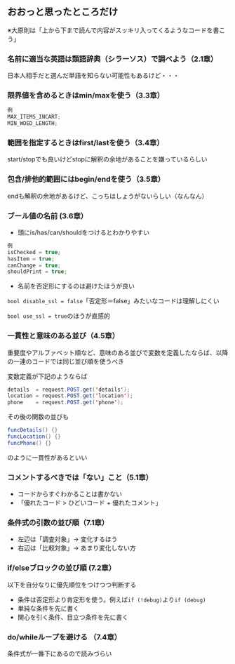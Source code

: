 ## おおっと思ったところだけ
※大原則は「上から下まで読んで内容がスッキリ入ってくるようなコードを書こう」

### 名前に適当な英語は類語辞典（シラーソス）で調べよう（2.1章）
日本人相手だと選んだ単語を知らない可能性もあるけど・・・

### 限界値を含めるときはmin/maxを使う（3.3章）
```example.java
例
MAX_ITEMS_INCART;
MIN_WOED_LENGTH;
```
### 範囲を指定するときはfirst/lastを使う（3.4章）
start/stopでも良いけどstopに解釈の余地があることを嫌っているらしい

### 包含/排他的範囲にはbegin/endを使う（3.5章）
endも解釈の余地があるけど、こっちはしょうがないらしい（なんなん）

### ブール値の名前 (3.6章）
- 頭にis/has/can/shouldをつけるとわかりやすい
```example.java
例
isChecked = true;
hasItem = true;
canChange = true;
shouldPrint = true;
```
- 名前を否定形にするのは避けたほうが良い

```bool disable_ssl = false```「否定形＝false」みたいなコードは理解しにくい

```bool use_ssl = true```のほうが直感的

### 一貫性と意味のある並び（4.5章）
重要度やアルファベット順など、意味のある並びで変数を定義したならば、以降の一連のコードでは同じ並び順を使うべき

変数定義が下記のようならば
```example.java
details  = request.POST.get('details');
location = request.POST.get('location');
phone    = request.POST.get('phone');
```
その後の関数の並びも
```example.java
funcDetails() {}
funcLocation() {}
funcPhone() {}
```
のように一貫性があるといい

### コメントするべきでは「ない」こと（5.1章）
- コードからすぐわかることは書かない
- 「優れたコード > ひどいコード + 優れたコメント」

### 条件式の引数の並び順（7.1章）
- 左辺は「調査対象」→ 変化するほう
- 右辺は「比較対象」→ あまり変化しない方

### if/elseブロックの並び順 (7.2章）
以下を自分なりに優先順位をつけつつ判断する
- 条件は否定形より肯定形を使う。例えば```if (!debug)```より```if (debug)```
- 単純な条件を先に書く
- 関心を引く条件、目立つ条件を先に書く

### do/whileループを避ける （7.4章）
条件式が一番下にあるので読みづらい

